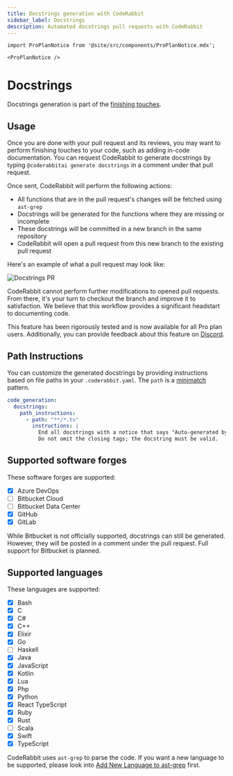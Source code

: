 ```yaml
---
title: Docstrings generation with CodeRabbit
sidebar_label: Docstrings
description: Automated docstrings pull requests with CodeRabbit
---
```


```mdx-code-block
import ProPlanNotice from '@site/src/components/ProPlanNotice.mdx';

<ProPlanNotice />
```

# Docstrings

Docstrings generation is part of the [finishing touches](/future-development#finishing-touches).

## Usage

Once you are done with your pull request and its reviews, you may want to perform finishing touches to your code, such as adding in-code documentation. You can request CodeRabbit to generate docstrings by typing `@coderabbitai generate docstrings` in a comment under that pull request.

Once sent, CodeRabbit will perform the following actions:

- All functions that are in the pull request's changes will be fetched using `ast-grep`
- Docstrings will be generated for the functions where they are missing or incomplete
- These docstrings will be committed in a new branch in the same repository
- CodeRabbit will open a pull request from this new branch to the existing pull request

Here's an example of what a pull request may look like:

![Docstrings PR](/img/finishing-touches/docstrings-pull-request.png)

CodeRabbit cannot perform further modifications to opened pull requests. From there, it's your turn to checkout the branch and improve it to satisfaction. We believe that this workflow provides a significant headstart to documenting code.

This feature has been rigorously tested and is now available for all Pro plan users. Additionally, you can provide feedback about this feature on [Discord](https://discord.com/channels/1134356397673414807/1317286905557287022).

## Path Instructions

You can customize the generated docstrings by providing instructions based on file paths in your `.coderabbit.yaml`. The `path` is a [minimatch](https://github.com/isaacs/minimatch) pattern.

```yaml
code_generation:
  docstrings:
    path_instructions:
      - path: "**/*.ts"
        instructions: |
          End all docstrings with a notice that says "Auto-generated by CodeRabbit.".
          Do not omit the closing tags; the docstring must be valid.
```

## Supported software forges

These software forges are supported:

- [x] Azure DevOps
- [ ] Bitbucket Cloud
- [ ] Bitbucket Data Center
- [x] GitHub
- [x] GitLab

While Bitbucket is not officially supported, docstrings can still be generated. However, they will be posted in a comment under the pull request. Full support for Bitbucket is planned.

## Supported languages

These languages are supported:

- [x] Bash
- [x] C
- [x] C#
- [x] C++
- [x] Elixir
- [x] Go
- [ ] Haskell
- [x] Java
- [x] JavaScript
- [x] Kotlin
- [x] Lua
- [x] Php
- [x] Python
- [x] React TypeScript
- [x] Ruby
- [x] Rust
- [ ] Scala
- [x] Swift
- [x] TypeScript

CodeRabbit uses `ast-grep` to parse the code. If you want a new language to be supported, please look into [Add New Language to ast-grep](https://ast-grep.github.io/contributing/add-lang.html#add-new-language-to-ast-grep) first.
